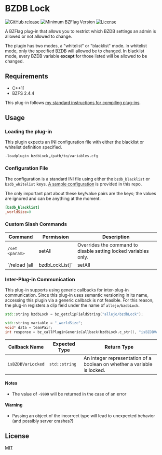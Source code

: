 # BZDB Lock

[![GitHub release](https://img.shields.io/github/release/allejo/bzdbLock.svg)](https://github.com/allejo/bzdbLock/releases/latest)
![Minimum BZFlag Version](https://img.shields.io/badge/BZFlag-v2.4.4+-blue.svg)
[![License](https://img.shields.io/github/license/allejo/bzdbLock.svg)](LICENSE.md)

A BZFlag plug-in that allows you to restrict which BZDB settings an admin is allowed or not allowed to change.

The plugin has two modes, a "whitelist" or "blacklist" mode. In whitelist mode, only the specified BZDB will allowed be to changed. In blacklist mode, every BZDB variable **except** for those listed will be allowed to be changed.

## Requirements

- C++11
- BZFS 2.4.4

This plug-in follows [my standard instructions for compiling plug-ins](https://github.com/allejo/docs.allejo.io/wiki/BZFlag-Plug-in-Distribution).

## Usage

### Loading the plug-in

This plugin expects an INI configuration file with either the blacklist or whitelist definition specified.

```
-loadplugin bzdbLock,/path/to/variables.cfg
```

### Configuration File

The configuration is a standard INI file using either the `bzdb_blacklist` or `bzdb_whitelist` keys. [A sample configuration](./bzdbLock.cfg) is provided in this repo.

The only important part about these key/value pairs are the keys; the values are ignored and can be anything at the moment.

```ini
[bzdb_blacklist]
_worldSize=0
```

### Custom Slash Commands

| Command | Permission | Description |
| ------- | ---------- | ----------- |
| `/set <param>` | setAll | Overrides the command to disable setting locked variables only. |
| `/reload [all|bzdbLockList]` | setAll | Re-read the configuration file to load the BZDB lock list |

### Inter-Plug-in Communication

This plug-in supports using generic callbacks for inter-plug-in communication. Since this plug-in uses semantic versioning in its name, accessing this plugin via a generic callback is not feasible. For this reason, the plug-in registers a clip field under the name of `allejo/bzdbLock`.

```cpp
std::string bzdbLock = bz_getclipFieldString("allejo/bzdbLock");

std::string variable = "_worldSize";
void* data = teamPair;
int response = bz_callPluginGenericCallback(bzdbLock.c_str(), "isBZDBVarLocked", data);
```

| Callback Name | Expected Type | Return Type |
| ------------- | ------------- | ----------- |
| `isBZDBVarLocked` | `std::string` | An integer representation of a boolean on whether a variable is locked. |

#### Notes

- The value of `-9999` will be returned in the case of an error

#### Warning

- Passing an object of the incorrect type will lead to unexpected behavior (and possibly server crashes?)

## License

[MIT](LICENSE.md)
